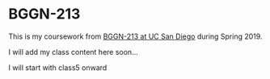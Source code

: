 # BGGN-213

This is my coursework from [BGGN-213 at UC San Diego](https://bioboot.github.io/bggn213_S19/) during Spring 2019.

I will add my class content here soon...

I will start with class5 onward

